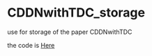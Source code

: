 # CDDNwithTDC_storage
use for storage of the paper CDDNwithTDC

the code is [Here](https://github.com/tinyRattar/CSMRI_0325)
